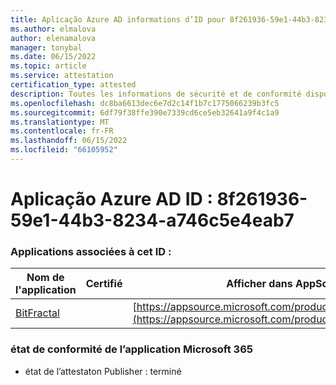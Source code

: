 ```yaml
---
title: Aplicação Azure AD informations d’ID pour 8f261936-59e1-44b3-8234-a746c5e4eab7
ms.author: elmalova
author: elenamalova
manager: tonybal
ms.date: 06/15/2022
ms.topic: article
ms.service: attestation
certification_type: attested
description: Toutes les informations de sécurité et de conformité disponibles pour 8f261936-59e1-44b3-8234-a746c5e4eab7.
ms.openlocfilehash: dc8ba6613dec6e7d2c14f1b7c1775066239b3fc5
ms.sourcegitcommit: 6df79f38ffe390e7339cd6ce5eb32641a9f4c1a9
ms.translationtype: MT
ms.contentlocale: fr-FR
ms.lasthandoff: 06/15/2022
ms.locfileid: "66105952"
---
```

# <a name="azure-app-id-8f261936-59e1-44b3-8234-a746c5e4eab7"></a>Aplicação Azure AD ID : 8f261936-59e1-44b3-8234-a746c5e4eab7


### <a name="apps-associated-with-this-id"></a>Applications associées à cet ID :
| **Nom de l'application** | **Certifié** | **Afficher dans AppSource** |
|--------------|---------------|-----------------------|
| [BitFractal](../forward/WA200004172.md) |  | [https://appsource.microsoft.com/product/office/WA200004172](https://appsource.microsoft.com/product/office/WA200004172) |

### <a name="microsoft-365-app-compliance-status"></a>état de conformité de l’application Microsoft 365
- état de l’attestaton Publisher : terminé
